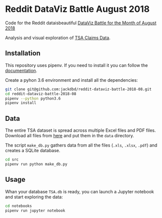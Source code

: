 # Reddit DataViz Battle August 2018

Code for the Reddit dataisbeautiful [DataViz Battle for the Month of August 2018](https://www.reddit.com/r/dataisbeautiful/comments/950j3n/battle_dataviz_battle_for_the_month_of_august/)

Analysis and visual exploration of [TSA Claims Data](https://www.dhs.gov/tsa-claims-data).


## Installation

This repository uses pipenv. If you need to install it you can follow the [documentation](https://pipenv.readthedocs.io/en/latest/).

Create a pyhon 3.6 environment and install all the dependencies:

```sh
git clone git@github.com:jackdbd/reddit-dataviz-battle-2018-08.git
cd reddit-dataviz-battle-2018-08
pipenv --python python3.6
pipenv install
```


## Data

The entire TSA dataset is spread across multiple Excel files and PDF files. Download all files from [here](https://www.dhs.gov/tsa-claims-data) and put them in the `data` directory.

The script `make_db.py` gathers data from all the files (`.xls`, `.xlsx`, `.pdf`) and creates a SQLite database.

```sh
cd src
pipenv run python make_db.py
```


## Usage

Whan your database `TSA.db` is ready, you can launch a Jupyter notebook and start exploring the data:

```sh
cd notebooks
pipenv run jupyter notebook
```
